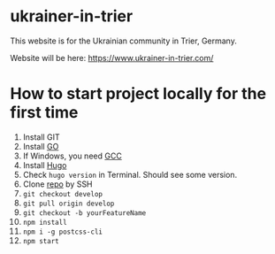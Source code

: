 # ukrainer-in-trier
This website is for the Ukrainian community in Trier, Germany.

Website will be here: https://www.ukrainer-in-trier.com/

# How to start project locally for the first time
1. Install GIT
2. Install [GO](https://go.dev/dl/)
3. If Windows, you need [GCC](http://www6.mingw.org/?template=ARROW_3&tdfs=0&s_token=1665160980.0195040000&uuid=1665160980.0195040000&term=C%20Compiler&term=GCC%20Compiler&term=Test%20Code%20Online&searchbox=0&showDomain=0&backfill=0)
4. Install [Hugo](https://gohugo.io/getting-started/installing/)
5. Check `hugo version` in Terminal. Should see some version.
6. Clone [repo](https://github.com/Ukrainer-In-Trier/ukrainer-in-trier) by SSH
7. `git checkout develop`
8. `git pull origin develop`
9. `git checkout -b yourFeatureName`
10. `npm install`
11. `npm i -g postcss-cli`
12. `npm start`
